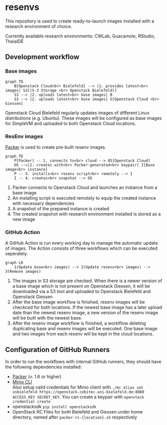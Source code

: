 # resenvs
This repository is used to create ready-to-launch images installed with a research environment of choice.

Currently available research environments: CWLab, Guacamole, RStudio, TheiaIDE

## Development workflow
### Base images
```mermaid
graph TD
    B[Openstack Cloud<br> Bielefeld] --> |1. provides latest<br> images| S3[(S-3 Storage <br> Openstack Bielefeld)]
    S3 --> |2. uploads latest<br> base images| B
    S3 --> |2. uploads latest<br> base images| G[Openstack Cloud <br> Giessen]
```
Openstack Cloud Bielefeld regularly updates images of different Linux distributions (e.g. Ubuntu). These images will be configured as base images for SimpleVM and uploaded to both Openstack Cloud locations.

### ResEnv images
[Packer](packer.io) is used to create pre-built resenv images.
```mermaid
graph TD
    P[Packer] -- 1. connects to<br> cloud --> OS[Openstack Cloud]
    OS -->|2. creates with<br> Packer-generated<br> keypair| I[Base image<br> instance]
    P -- 3. installs<br> resenv script<br> remotely --> I
    I -- 4. creates<br> snapshot --> OS
```

1. Packer connects to Openstack Cloud and launches an instance from a base image
2. An installing script is executed remotely to equip the created instance with necessary dependencies
3. A snapshot of the prepared instance is created
4. The created snapshot with research environment installed is stored as a new image

### GitHub Action
A GitHub Action is run every working day to manage the automatic update of images. The Action consists of three workflows which can be executed seperately.
```mermaid
graph LR
    1(Update base<br> images) --> 2(Update resenv<br> images) --> 3(Remove images)
```
1. The images in S3 storage are checked. When there is a newer version of a base image which is not present on Openstack Giessen, it will be downloaded via a S3 tool and uploaded to Openstack Bielefeld and Openstack Giessen
2. After the base image workflow is finished, resenv images will be checkced for both locations. If the newest base image has a later upload date than the newest resenv image, a new version of the resenv image will be built with the newest base.
3. After the resenv image workflow is finished, a worklflow deleting duplicating base and resenv images will be executed. One base image and two images from each resenv will be kept in the cloud locations.

## Configuration of GitHub Runners
In order to run the workflows with internal GitHub runners, they should have the following dependencies installed:
- [Packer](https://www.packer.io/downloads) (v. 1.6 or higher)
- [Minio CLI](https://min.io/download#/linux)  
Also setup valid credentials for Minio client with `./mc alias set osbielefeld https://openstack.cebitec.uni-bielefeld.de:8080 ACCESS_KEY SECRET_KEY`. You can create a keypair with `openstack credential create`
- openstacksdk `pip install openstacksdk`
- OpenStack RC Files for both Bielefeld and Giessen under home directory, named after `packer-rc-{location}.sh` respectively
